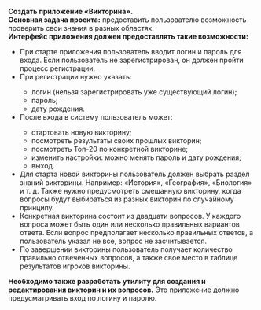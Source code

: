 
<b>Создать приложение «Викторина».</b><br>
<b>Основная задача проекта:</b> предоставить пользователю возможность проверить свои знания в разных областях.<br>
<b>Интерфейс приложения должен предоставлять такие возможности:</b>
<ul>
  <li>При старте приложения пользователь вводит логин и пароль для входа. Если пользователь не зарегистрирован, он должен пройти процесс регистрации.</li>
  <li>При регистрации нужно указать:</li>
  <ul>
    <li>логин (нельзя зарегистрировать уже существующий логин);</li>
    <li>пароль;</li>
    <li>дату рождения.</li>
  </ul>
  <li>После входа в систему пользователь может:</li>
  <ul>
    <li>стартовать новую викторину;</li>
    <li>посмотреть результаты своих прошлых викторин;</li>
    <li>посмотреть Топ-20 по конкретной викторине;</li>
    <li>изменить настройки: можно менять пароль и дату рождения;</li>
    <li>выход.</li>
  </ul>
  <li>Для старта новой викторины пользователь должен выбрать раздел знаний викторины. Например: «История», «География», «Биология» и т. д. Также нужно предусмотреть смешанную викторину, когда вопросы будут выбираться из разных викторин по случайному принципу.</li>
  <li>Конкретная викторина состоит из двадцати вопросов. У каждого вопроса может быть один или несколько правильных вариантов ответа. Если вопрос предполагает несколько правильных ответов, а пользователь указал не все, вопрос не засчитывается.</li>
  <li>По завершении викторины пользователь получает количество правильно отвеченных вопросов, а также свое место в таблице результатов игроков викторины.</li>
</ul>

<b>Необходимо также разработать утилиту для создания и редактирования викторин и их вопросов.</b> Это приложение должно предусматривать вход по логину и паролю.
